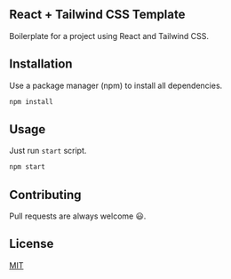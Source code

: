 ## React + Tailwind CSS Template

Boilerplate for a project using React and Tailwind CSS.

## Installation

Use a package manager (npm) to install all dependencies.

```bash
npm install
```

## Usage

Just run `start` script.

```bash
npm start
```

## Contributing

Pull requests are always welcome 😃.

## License

[MIT](./LICENSE)
